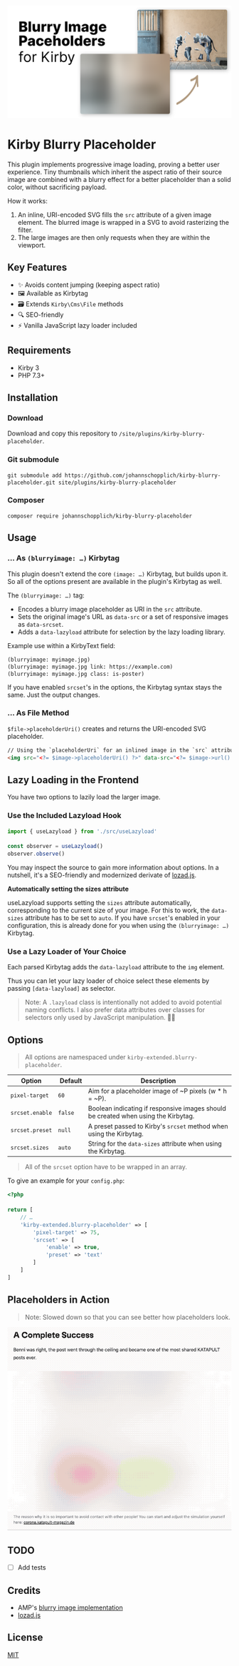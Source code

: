 ![Preview of Kirby blurry placeholder plugin](./.github/social-preview.png)

# Kirby Blurry Placeholder

This plugin implements progressive image loading, proving a better user experience. Tiny thumbnails which inherit the aspect ratio of their source image are combined with a blurry effect for a better placeholder than a solid color, without sacrificing payload.

How it works:
1. An inline, URI-encoded SVG fills the `src` attribute of a given image element. The blurred image is wrapped in a SVG to avoid rasterizing the filter.
2. The large images are then only requests when they are within the viewport.

## Key Features

- ✨ Avoids content jumping (keeping aspect ratio)
- 🖼 Available as Kirbytag
- 🗃 Extends `Kirby\Cms\File` methods
- 🔍 SEO-friendly
- ⚡️ Vanilla JavaScript lazy loader included

## Requirements

- Kirby 3
- PHP 7.3+

## Installation

### Download

Download and copy this repository to `/site/plugins/kirby-blurry-placeholder`.

### Git submodule

```
git submodule add https://github.com/johannschopplich/kirby-blurry-placeholder.git site/plugins/kirby-blurry-placeholder
```

### Composer

```
composer require johannschopplich/kirby-blurry-placeholder
```

## Usage

### … As `(blurryimage: …)` Kirbytag

This plugin doesn't extend the core `(image: …)` Kirbytag, but builds upon it. So all of the options present are available in the plugin's Kirbytag as well.

The `(blurryimage: …)` tag:
- Encodes a blurry image placeholder as URI in the `src` attribute.
- Sets the original image's URL as `data-src` or a set of responsive images as `data-srcset`.
- Adds a `data-lazyload` attribute for selection by the lazy loading library.

Example use within a KirbyText field:

```
(blurryimage: myimage.jpg)
(blurryimage: myimage.jpg link: https://example.com)
(blurryimage: myimage.jpg class: is-poster)
```

If you have enabled `srcset`'s in the options, the Kirbytag syntax stays the same. Just the output changes.

### … As File Method

`$file->placeholderUri()` creates and returns the URI-encoded SVG placeholder.

```html
// Using the `placeholderUri` for an inlined image in the `src` attribute
<img src="<?= $image->placeholderUri() ?>" data-src="<?= $image->url() ?>" data-lazyload alt="<?= $image->alt() ?>">
```

## Lazy Loading in the Frontend

You have two options to lazily load the larger image.

### Use the Included Lazyload Hook

```js
import { useLazyload } from './src/useLazyload'

const observer = useLazyload()
observer.observe()
```

You may inspect the source to gain more information about options. In a nutshell, it's a SEO-friendly and modernized derivate of [lozad.js](https://github.com/ApoorvSaxena/lozad.js).

**Automatically setting the sizes attribute**

useLazyload supports setting the `sizes` attribute automatically, corresponding to the current size of your image. For this to work, the `data-sizes` attribute has to be set to `auto`. If you have `srcset`'s enabled in your configuration, this is already done for you when using the `(blurryimage: …)` Kirbytag.

### Use a Lazy Loader of Your Choice

Each parsed Kirbytag adds the `data-lazyload` attribute to the `img` element.

Thus you can let your lazy loader of choice select these elements by passing `[data-lazyload]` as selector.

> Note: A `.lazyload` class is intentionally not added to avoid potential naming conflicts. I also prefer data attributes over classes for selectors only used by JavaScript manipulation. 🤷‍♂️

## Options

> All options are namespaced under `kirby-extended.blurry-placeholder`.

| Option | Default | Description |
| --- | --- | --- |
| `pixel-target` | `60` | Aim for a placeholder image of ~P pixels (w * h = ~P).
| `srcset.enable` | `false` | Boolean indicating if responsive images should be created when using the Kirbytag.
| `srcset.preset` | `null` | A preset passed to Kirby's `srcset` method when using the Kirbytag.
| `srcset.sizes` | `auto` | String for the `data-sizes` attribute when using the Kirbytag.

> All of the `srcset` option have to be wrapped in an array.

To give an example for your `config.php`:

```php
<?php

return [
    // …
    'kirby-extended.blurry-placeholder' => [
        'pixel-target' => 75,
        'srcset' => [
            'enable' => true,
            'preset' => 'text'
        ]
    ]
]
```

## Placeholders in Action

> Note: Slowed down so that you can see better how placeholders look.

![GIF showing plugin in action](./.github/kirby-blurry-placeholder-preview.gif)

## TODO

- [ ] Add tests

## Credits

- AMP's [blurry image implementation](https://github.com/ampproject/amp-toolbox/blob/0c8755016ae825b11b63b98be83271fd14cc0486/packages/optimizer/lib/transformers/AddBlurryImagePlaceholders.js)
- [lozad.js](https://github.com/ApoorvSaxena/lozad.js)

## License

[MIT](https://opensource.org/licenses/MIT)
